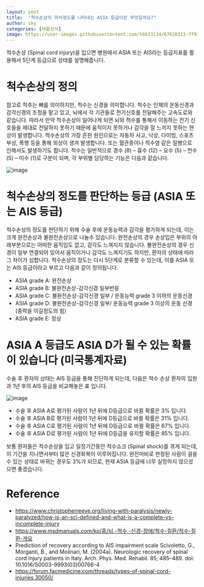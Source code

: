 ```yaml
---
layout: post
title:  "척수손상의 마비정도를 나타내는 ASIA 등급이란 무엇일까요?"
author: sky
categories: [재활상식]
image: https://user-images.githubusercontent.com/56623134/67628313-7f915000-f8a6-11e9-8c6f-ba196750f95a.png
---
```


척수손상 (Spinal cord injury)을 입으면 병원에서 ASIA 또는 AIS라는 등급지표를 활용해서 5단계 등급으로 상태를 설명해줍니다.

# 척수손상의 정의

참고로 척추는 뼈를 의미하지만, 척수는 신경을 의미합니다.
척수는 인체의 운동신경과 감각신경의 조정을 맡고 있고, 뇌에서 각 기관들로 전기신호를 전달해주는 고속도로와 같습니다.
따라서 만약 척수손상이 일어나게 되면 뇌와 척수를 통해서 이동하는 전기 신호들을 제대로 전달하지 못하기 때문에 움직이지 못하거나 감각을 잘 느끼지 못하는 현상이 발생합니다.
척수손상의 가장 흔한 원인으로는 자동차 사고, 낙상, 다이빙, 스포츠 부상, 폭행 등을 통해 외상이 생겨 발생합니다.
또는 혈관종이나 척수염 같은 질병으로 인해서도 발생하기도 합니다.
척수는 일반적으로 경수 (8) – 흉수 (12) – 요수 (5) – 천수 (5) – 미수 (1)로 구분이 되며, 각 부위별 담당하는 기능은 다음과 같습니다.
 
![image](https://user-images.githubusercontent.com/56623134/67628276-c2065d00-f8a5-11e9-80a4-51b691493e27.png)

# 척수손상의 정도를 판단하는 등급 (ASIA 또는 AIS 등급)

척수손상의 정도를 판단하기 위해 수술 후에 운동능력과 감각을 평가하게 되는데, 이는 크게 완전손상과 불완전손상으로 나눌수 있습니다.
완전손상의 경우 손상입은 부위의 아래부분으로는 어떠한 움직임도 없고, 감각도 느껴지지 않습니다.
불완전손상의 경우 신경이 일부 연결되어 있어서 움직이거나 감각도 느껴지기도 하지만, 환자의 상태에 따라 그 차이가 심합니다.
척수손상의 정도는 다시 5단계로 분류할 수 있는데, 이를 ASIA 또는 AIS 등급이라고 부르고 다음과 같이 정의됩니다.

 - ASIA grade A: 완전손상
 - ASIA grade B: 불완전손상-감각신경 일부반응
 - ASIA grade C: 불완전손상-감각신경 일부 / 운동능력 grade 3 이하의 운동신경
 - ASIA grade D: 불완전손상-감각신경 일부/ 운동능력 grade 3 이상의 운동 신경 (중력을 이길정도의 힘)
 - ASIA grade E: 정상

# ASIA A 등급도 ASIA D가 될 수 있는 확률이 있습니다 (미국통계자료)

수술 후 환자의 상태는 AIS 등급을 통해 진단하게 되는데, 다음은 척수 손상 환자의 입원과 1년 후의 AIS 등급을 비교해놓은 표 입니다.
 
 ![image](https://user-images.githubusercontent.com/56623134/67628284-e6fad000-f8a5-11e9-9004-94b141dd25dd.png)
 
 - 수술 후 ASIA A로 평가된 사람이 1년 뒤에 D등급으로 바뀔 확률은 3% 입니다.
 - 수술 후 ASIA B로 평가된 사람이 1년 뒤에 D등급으로 바뀔 확률은 31% 입니다.
 - 수술 후 ASIA C로 평가된 사람이 1년 뒤에 D등급으로 바뀔 확률은 67% 입니다.
 - 수술 후 ASIA D로 평가된 사람이 1년 뒤에 D등급을 유지할 확률은 85% 입니다.
 
보통 환자들은 척수손상을 입고 일정기간동안 척수쇼크 (Spinal shock)를 겪게 되는데, 이 기간을 지나면서부터 많은 신경회복이 이루어집니다.
완전마비로 판정된 사람이 걸을 수 있는 상태로 바뀌는 경우도 3%가 되므로, 현재 ASIA 등급에 너무 실망하지 않으셨으면 좋겠습니다.


# Reference
- https://www.christopherreeve.org/living-with-paralysis/newly-paralyzed/how-is-an-sci-defined-and-what-is-a-complete-vs-incomplete-injury
- https://www.msdmanuals.com/ko/홈/뇌,-척수,-신경-장애/척수-질환/척수-질환-개요
- Prediction of recovery according to AIS impairment scale
Scivoletto, G., Morganti, B., and Molinari, M. (2004a). Neurologic recovery of spinal cord injury patients in Italy. Arch. Phys. Med. Rehabil. 85, 485–489. doi: 10.1016/S0003-9993(03)00766-4
- https://forum.facmedicine.com/threads/types-of-spinal-cord-injuries.30050/
